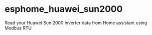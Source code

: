# esphome_huawei_sun2000
Read your Huawei Sun 2000 inverter data from Home assistant using Modbus RTU
